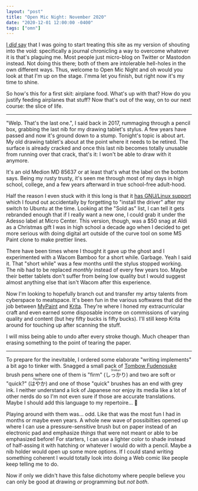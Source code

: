 ```yaml
---
layout: "post"
title: "Open Mic Night: November 2020"
date: "2020-12-01 12:00:00 -0400"
tags: ["omn"]
---
```


[I *did* say][1] that I was going to start treating this site as my version
of shouting into the void: specifically a journal chronicling a way to
overcome whatever it is that's plaguing me.
Most people just micro-blog on Twitter or Mastodon instead.
Not doing this there;
both of them are intolerable hell-holes in the own different ways.
Thus, welcome to Open Mic Night and oh would you look at that I'm up
on the stage.
I'mma let you finish, but right now it's my time to shine.

[1]: /2020/10/01/tap-tap-tap-is-this-thing-on.html#:~:text=and%20make%20a%20Web%20site%20doubling%20as%20a%20tech%20blog%20and%20personal%20diary%20as%20I%20get%20better%20and%20get%20a%20grip

So how's this for a first skit: airplane food.
What's up with that?
How do you justify feeding airplanes that stuff?
Now that's out of the way, on to our next course: the slice of life.

---

"Welp. That's the last one.", I said back in 2017, rummaging through a
pencil box, grabbing the last nib for my drawing tablet's stylus.
A few years have passed and now it's ground down to a stump.
Tonight's topic is about art.
My old drawing tablet's about at the point where it needs to be retired.
The surface is already cracked and once this last nib becomes totally
unusable from running over that crack, that's it: I won't be able to
draw with it anymore.

It's an old Medion MD 85637 or at least that's what the label on the
bottom says.
Being my rusty trusty, it's seen me through most of my days in high
school, college, and a few years afterward in true school-free adult-hood.

Half the reason I even stuck with it this long is that it
[has GNU/Linux support](https://digimend.github.io/tablets/Waltop_Slim_Tablet_12.1_inch/)
which I found out accidentally by forgetting to "install the driver"
after my switch to Ubuntu at the time.
Looking at the "Sold as" list, I can tell it gets rebranded
enough that if I really want a new one, I could grab it under the
Adesso label at Micro Center.
This version, though, was a $50 snag at Aldi as a Christmas gift I was
in high school a decade ago when I decided to get more serious with
doing digital art outside of the curve tool on some MS Paint clone to
make prettier lines.

There have been times where I thought it gave up the ghost and I
experimented with a Wacom Bamboo for a short while.
Garbage.  Yeah I said it.
That "short while" was a few months until the stylus stopped working.
The nib had to be replaced _monthly_ instead of every few years too.
Maybe their better tablets don't suffer from being low quality but I
would suggest almost anything else that isn't Wacom after this experience.

Now I'm looking to hopefully branch out and transfer my artsy talents
from cyberspace to meatspace.
It's been fun in the various softwares that did the job between
[MyPaint] and [Krita].
They're where I honed my extracurricular craft and even
earned some disposable income on commissions of varying quality and
content (but hey fifty bucks is fifty bucks).
I'll still keep Krita around for touching up after scanning the stuff.

[MyPaint]: http://mypaint.org/
[Krita]: https://krita.org/en/

I will miss being able to undo after every stroke though.
Much cheaper than erasing something to the point of tearing the paper.

---

To prepare for the inevitable, I ordered some elaborate "writing
implements" a bit ago to tinker with.
Snagged a small pack of [Tombow Fudenosuke][Fudenosuke] brush pens
where one of them is "firm"
(<ruby>しっかり<rp>(</rp><rt>Shikkari</rt><rp>)</rp></ruby>)
and two are soft or "quick?"
(<ruby>はやか<rp>(</rp><rt>Hayaka</rt><rp>)</rp></ruby>)
and one of those "quick" brushes has an end with grey ink.
I neither understand a lick of Japanese nor enjoy its media like a lot
of other nerds do so I'm not even sure if those are accurate translations.
Maybe I should add this language to my repertoire... 🤔

[Fudenosuke]: https://www.tombowusa.com/markers/fudenosuke/fudenosuke-brush-pen-3-pack.html

Playing around with them was... odd.
Like that was the most fun I had in months or maybe even years.
A whole new wave of possibilties opened up where I can use a
pressure-sensitive brush but on paper instead of an electronic pad and
emphasize *things* that were not meant or able to be emphasized before!
For starters, I can use a lighter color to shade instead of
half-assing it with hatching or whatever I would do with a pencil.
Maybe a nib holder would open up some more options.
If I could stand writing something coherent I would totally look into
doing a Web comic like people keep telling me to do.

Now if only we didn't have this false dichotomy where people believe
you can only be good at drawing *or* programming but *not both*.
